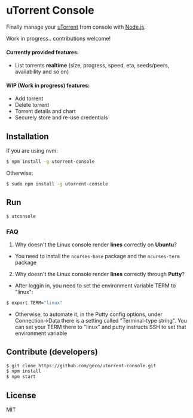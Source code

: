 # uTorrent Console
Finally manage your [uTorrent](http://www.utorrent.com/) from console with [Node.js](https://nodejs.org).

Work in progress.. contributions welcome!

#### Currently provided features:
- List torrents __realtime__ (size, progress, speed, eta, seeds/peers, availability and so on)

#### WIP (Work in progress) features:
- Add torrent
- Delete torrent
- Torrent details and chart
- Securely store and re-use credentials

## Installation
If you are using nvm:
```sh
$ npm install -g utorrent-console
```
Otherwise:
```sh
$ sudo npm install -g utorrent-console
```

## Run
```sh
$ utconsole
```
### FAQ
1. Why doesn't the Linux console render __lines__ correctly on __Ubuntu__?
  - You need to install the `ncurses-base` package and the `ncurses-term` package
2. Why doesn't the Linux console render __lines__ correctly through __Putty__?
  - After loggin in, you need to set the environment variable TERM to "linux":
  ```sh
  $ export TERM="linux"
  ```
  - Otherwise, to automate it, in the Putty config options, under Connection->Data there is a setting called "Terminal-type string". You can set your TERM there to "linux" and putty instructs SSH to set that environment variable

## Contribute (developers)
```sh
$ git clone https://github.com/geco/utorrent-console.git
$ npm install
$ npm start
```


## License
MIT
